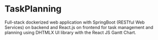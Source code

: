 # TaskPlanning
Full-stack dockerized web application with SpringBoot (RESTful Web Services) on backend and React.js on frontend for task management and planning using DHTMLX UI library with the React JS Gantt Chart.
